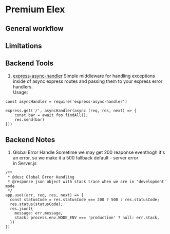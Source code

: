 # Premium Elex

## General workflow

## Limitations

## Backend Tools

1. [express-async-handler](https://www.npmjs.com/package/express-async-handler)
   Simple middleware for handling exceptions inside of async express routes and passing them to your express error handlers.</br>
   Usage:

```
const asyncHandler = require('express-async-handler')

express.get('/', asyncHandler(async (req, res, next) => {
    const bar = await foo.findAll();
    res.send(bar)
}))
```

## Backend Notes

1. Global Error Handle
   Sometime we may get 200 reaponse eventhogh it's an error, so we make it a 500 fallback default - server error</br>
   in Server.js

```
/**
 * @desc Global Error Handling
 * @response json object with stack trace when we are in 'development' mode
 */
app.use((err, req, res, next) => {
  const statusCode = res.statusCode === 200 ? 500 : res.statusCode;
  res.status(statusCode);
  res.json({
    message: err.message,
    stack: process.env.NODE_ENV === 'production' ? null: err.stack,
  })
})

```
